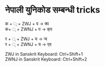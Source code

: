 # नेपाली युनिकोड सम्बन्धी tricks
क + ् + ZWJ + प -> क्प </br>
क+ ् + ZWNJ + प -> क्‌प </br>

र + ् + ZWJ + य -> र्‍य </br>
र + ् + ZWNJ + य -> र्‌य </br>

ZWJ in Sanskrit Keyboard: Ctrl+Shift+1 </br>
ZWNJ in Sanskrit Keyboard: Ctrl+Shift+2 </br>
